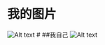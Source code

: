 # 我的图片
![Alt text](http://i66.tinypic.com/104fazn.jpg)
# ##我自己
![Alt text](http://i65.tinypic.com/259vh1t.jpg)
